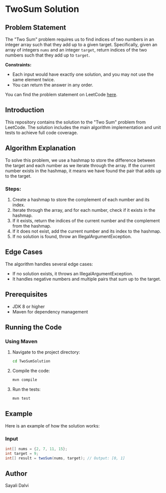 # TwoSum Solution

## Problem Statement
The "Two Sum" problem requires us to find indices of two numbers in an integer array such that they add up to a given target. Specifically, given an array of integers `nums` and an integer `target`, return indices of the two numbers such that they add up to `target`.

**Constraints:**
- Each input would have exactly one solution, and you may not use the same element twice.
- You can return the answer in any order.

You can find the problem statement on LeetCode [here](https://leetcode.com/problems/two-sum/description/).

## Introduction
This repository contains the solution to the "Two Sum" problem from LeetCode. The solution includes the main algorithm implementation and unit tests to achieve full code coverage.

## Algorithm Explanation
To solve this problem, we use a hashmap to store the difference between the target and each number as we iterate through the array. If the current number exists in the hashmap, it means we have found the pair that adds up to the target.

### Steps:
1. Create a hashmap to store the complement of each number and its index.
2. Iterate through the array, and for each number, check if it exists in the hashmap.
3. If it exists, return the indices of the current number and the complement from the hashmap.
4. If it does not exist, add the current number and its index to the hashmap.
5. If no solution is found, throw an IllegalArgumentException.

## Edge Cases
The algorithm handles several edge cases:
- If no solution exists, it throws an IllegalArgumentException.
- It handles negative numbers and multiple pairs that sum up to the target.

## Prerequisites
- JDK 8 or higher
- Maven for dependency management

## Running the Code

### Using Maven
1. Navigate to the project directory:
    ```bash
    cd TwoSumSolution
    ```

2. Compile the code:
    ```bash
    mvn compile
    ```

3. Run the tests:
    ```bash
    mvn test
    ```

## Example
Here is an example of how the solution works:

### Input
```java
int[] nums = {2, 7, 11, 15};
int target = 9;
int[] result = twoSum(nums, target); // Output: [0, 1]
```
## Author
Sayali Dalvi